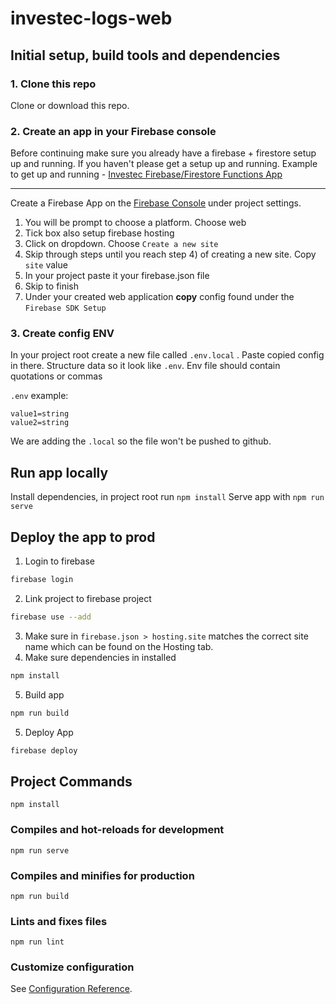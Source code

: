 # investec-logs-web

## Initial setup, build tools and dependencies

### 1. Clone this repo

Clone or download this repo. 

### 2. Create an app in your Firebase console

Before continuing make sure you already have a firebase + firestore setup up and running. If you haven't please get a setup up and running. Example to get up and running - [Investec Firebase/Firestore Functions App](https://github.com/JeremyWalters/investec-logs-functions)

---

Create a Firebase App on the [Firebase Console](https://console.firebase.google.com) under project settings. 
  1) You will be prompt to choose a platform. Choose web
  2) Tick box also setup firebase hosting
  3) Click on dropdown. Choose `Create a new site`
  4) Skip through steps until you reach step 4) of creating a new site. Copy `site` value
  5) In your project paste it your firebase.json file
  6) Skip to finish
  7) Under your created web application **copy** config found under the `Firebase SDK Setup`


### 3. Create config ENV

In your project root create a new file called `.env.local` . Paste copied config in there. Structure data so it look like `.env`. Env file should contain quotations or commas

`.env` example:

```
value1=string
value2=string
```

We are adding the `.local` so the file won't be pushed to github.

## Run app locally

Install dependencies, in project root run `npm install` 
Serve app with `npm run serve`

## Deploy the app to prod

1) Login to firebase

```bash
firebase login
```

2) Link project to firebase project

```bash
firebase use --add
```

3) Make sure in `firebase.json > hosting.site` matches the correct site name which can be found on the Hosting tab.
4) Make sure dependencies in installed
```bash
npm install
```

5) Build app
```bash
npm run build
```

5) Deploy App

```bash
firebase deploy
```

## Project Commands
```
npm install
```

### Compiles and hot-reloads for development
```
npm run serve
```

### Compiles and minifies for production
```
npm run build
```

### Lints and fixes files
```
npm run lint
```

### Customize configuration
See [Configuration Reference](https://cli.vuejs.org/config/).
